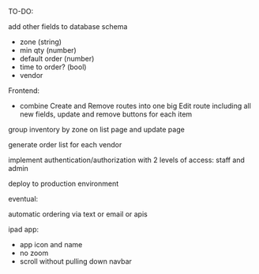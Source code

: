 TO-DO:

add other fields to database schema
 - zone (string)
 - min qty (number)
 - default order (number)
 - time to order? (bool)
 - vendor

Frontend:
 - combine Create and Remove routes into one big Edit route
   including all new fields, update and remove buttons for each item

group inventory by zone on list page and update page

generate order list for each vendor

implement authentication/authorization with 2 levels of access: staff and admin

deploy to production environment


eventual:

automatic ordering via text or email or apis

ipad app:
  - app icon and name
  - no zoom
  - scroll without pulling down navbar
